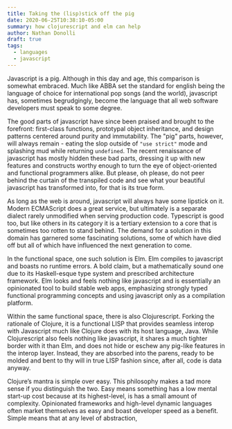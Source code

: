 ```yaml
---
title: Taking the (lisp)stick off the pig
date: 2020-06-25T10:38:10-05:00
summary: how clojurescript and elm can help
author: Nathan Donolli
draft: true 
tags:
  - languages
  - javascript
---
```


Javascript is a pig. Although in this day and age, this comparison is somewhat embraced.  Much like ABBA set the standard for english being the language of choice for international pop songs (and the world), javascript has, sometimes begrudgingly, become the language that all web software developers must speak to some degree.

The good parts of javascript have since been praised and brought to the forefront: first-class functions, prototypal object inheritance, and design patterns centered around purity and immutability.  The "pig" parts, however, will always remain - eating the slop outside of `"use strict"` mode and splashing mud while returning `undefined`.  The recent renaissance of javascript has mostly hidden these bad parts, dressing it up with new features and constructs worthy enough to turn the eye of object-oriented and functional programmers alike.  But please, oh please, do not peer behind the curtain of the transpiled code and see what your beautiful javascript has transformed into, for that is its true form.

As long as the web is around, javascript will always have some lipstick on it.  Modern ECMAScript does a great service, but ultimately is a separate dialect rarely unmodified when serving production code.  Typescript is good too, but like others in its category it is a tertiary extension to a core that is sometimes too rotten to stand behind.  The demand for a solution in this domain has garnered some fascinating solutions, some of which have died off but all of which have influenced the next generation to come.

In the functional space, one such solution is Elm.  Elm compiles to javascript and boasts no runtime errors.  A bold claim, but a mathematically sound one due to its Haskell-esque type system and prescribed architecture framework.  Elm looks and feels nothing like javascript and is essentially an opinionated tool to build stable web apps, emphasizing strongly typed functional programming concepts and using javascript only as a compilation platform. 

Within the same functional space, there is also Clojurescript.  Forking the rationale of Clojure, it is a functional LISP that provides seamless interop with Javascript much like Clojure does with its host language, Java.  While Clojurescript also feels nothing like javascript, it shares a much tighter border with it than Elm, and does not hide or eschew any pig-like features in the interop layer.  Instead, they are absorbed into the parens, ready to be molded and bent to thy will in true LISP fashion since, after all, code is data anyway.

Clojure’s mantra is simple over easy.  This philosophy makes a tad more sense if you distinguish the two.  Easy means something has a low mental start-up cost because at its highest-level, is has a small amount of complexity.  Opinionated frameworks and high-level dynamic languages often market themselves as easy and boast developer speed as a benefit.  Simple means that at any level of abstraction, 